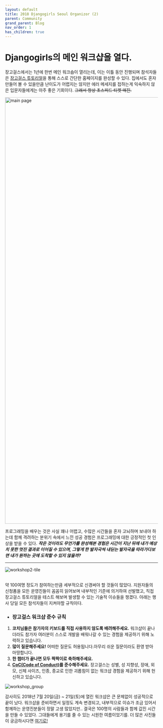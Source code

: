 ```yaml
---
layout: default
title: 2018 Djangogirls Seoul Organizor (2)
parent: Community
grand_parent: Blog
nav_order: 1
has_children: true
---
```


# Djangogirls의 메인 워크샵을 열다.

장고걸스에서는 1년에 한번 메인 워크숍이 열리는데, 이는 이틀 동안 진행되며 참석자들은 [장고걸스 튜토리얼](https://tutorial.djangogirls.org/ko/)을 통해 스스로 간단한 홈페이지를 완성할 수 있다. 집에서도 혼자 만들어 볼 수 있을만큼 난이도가 어렵지는 않지만 에러 메세지를 접하는게 익숙하지 않은 입문자들에게는 아주 좋은 기회이다. ~~그래서 항상 초스피드 티켓 매진.~~ <br/>

<img width="1406" alt="main page" src="https://user-images.githubusercontent.com/18614517/50038503-f1ccbd80-0063-11e9-9954-fe4739f8f502.png">


프로그래밍을 배우는 것은 사실 꽤나 어렵고, 수많은 시간들을 혼자 고뇌하며 보내야 하는데 함께 격려하는 분위기 속에서 느낀 성공 경험은 프로그래밍에 대한 긍정적인 첫 인상을 받을 수 있다. _**작은 것이라도 무언가를 완성해본 경험은 시간이 지난 뒤에 내가 예상치 못한 멋진 결과로 이어질 수 있으며, 그렇게 한 발자국씩 내딛는 발자국을 따라가다보면 내가 원하는 곳에 도착할 수 있지 않을까?**_ <br/>

---

![workshop2-tile](https://user-images.githubusercontent.com/18614517/50038637-c5b23c00-0065-11e9-804e-832c7229d32a.jpg)

<br/>
약 100여명 정도가 참여하는만큼 세부적으로 신경써야 할 것들이 많았다. 지원자들의 신청폼을 모든 운영진들이 꼼꼼히 읽어보며 내부적인 기준에 의거하여 선발했고, 직접 장고걸스 튜토리얼을 테스트 해보며 발생할 수 있는 기술적 이슈들을 챙겼다. 아래는 행사 당일 모든 참석자들이 지켜야할 규칙이다.

- ### 장고걸스 워크샵 준수 규칙

1. **코치님들은 참가자의 키보드를 직접 사용하지 않도록 배려해주세요.** 워크샵이 끝나더라도 참가자 여러분이 스스로 개발을 배워나갈 수 있는 경험을 제공하기 위해 노력하고 있습니다. 
2. **많이 질문해주세요!** 어떠한 질문도 허용됩니다.아무리 쉬운 질문이라도 환영 받아 마땅합니다.
3. **한 챕터가 끝나면 모두 짝짝이로 축하해주세요.** 
4. **[CoC(Code of Conduct)](https://djangogirls.org/coc/ko/)를 준수해주세요.** 장고걸스는 성별, 성 지향성, 장애, 외모, 신체 사이즈, 인종, 종교로 인한 괴롭힘이 없는 워크샵 경험을 제공하기 위해 헌신하고 있습니다. <br/>

![workshop_group](https://user-images.githubusercontent.com/18614517/50038736-8edd2580-0067-11e9-8816-3def589a5ac6.jpg)


감사히도 2018년 7월 20일(금) ~ 21일(토)에 열린 워크샵은 큰 문제없이 성공적으로 끝이 났다. 워크샵을 준비하면서 일정도 계속 변경되고, 내부적으로 이슈가 조금 있어서 함께하는 운영진분들이 정말 고생 많았지만.. 결국은 100명의 사람들과 함께 값진 시간을 만들 수 있었다. 그대들에게 용기를 줄 수 있는 시원한 여름이었기를. 더 많은 사진들이 궁금하시다면 [여기로!](https://medium.com/@djangogirlsseoul/2018-djangogirls-seoul-workshop-9bae2f98c41c?fbclid=IwAR2Z2LZznRrPdGXpg_hNZgPnjUrEOfmM6xYLxLBg-1vdjg13Zqnh7J4ONJc)